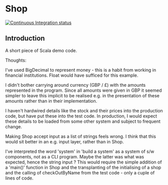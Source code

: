 # Shop

[![Continuous Integration status](https://secure.travis-ci.org/JulesGosnell/shop.png)](http://travis-ci.org/JulesGosnell/shop)

## Introduction

A short piece of Scala demo code.

Thoughts:

I've used BigDecimal to represent money - this is a habit from working in financial institutions. Float would have sufficed for this example.

I didn't bother carrying around currency (GBP / £) with the amounts represented in the program. Since all amounts were given in GBP it seemed simpler to leave this implicit to be realised e.g. in the presentation of these amounts rather than in their implementation.

I haven't hardwired details like the stock and their prices into the production code, but have put these into the test code. In production, I would expect these details to be loaded from some other system and subject to frequent change.

Making Shop accept input as a list of strings feels wrong. I think that this would sit better in an e.g. input layer, rather than in Shop.

I've interpreted the word 'system' in 'build a system' as a system of s/w components, not as  a CLI program. Maybe the latter was what was expected, hence the string input ? This would require the simple addition of a 'main()' function in Shop and the transplanting of the initialising of a shop and the calling of checkOutByName from the test code - only a cuple of lines of code.

